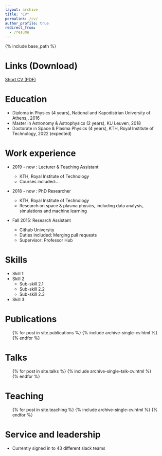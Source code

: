 ```yaml
---
layout: archive
title: "CV"
permalink: /cv/
author_profile: true
redirect_from:
  - /resume
---
```


{% include base_path %}

Links (Download)
======
[Short CV (PDF)](http://savvasraptis.github.io/files/GeneralShortCV.pdf)

Education
======
* Diploma in Physics (4 years), National and Kapodistrian University of Athens,, 2016
* Master in Astronomy & Astrophysics (2 years), KU Leuven, 2018
* Doctorate in Space & Plasma Physics (4 years), KTH, Royal Institute of Technology, 2022 (expected)

Work experience
======
* 2019 - now : Lecturer & Teaching Assistant
  * KTH, Royal Institute of Technology
  * Courses included:...

* 2018 - now : PhD Researcher
  * KTH, Royal Institute of Technology
  * Research on space & plasma physics, including data analysis, simulations and machine learning

* Fall 2015: Research Assistant
  * Github University
  * Duties included: Merging pull requests
  * Supervisor: Professor Hub

Skills
======
* Skill 1
* Skill 2
  * Sub-skill 2.1
  * Sub-skill 2.2
  * Sub-skill 2.3
* Skill 3

Publications
======
  <ul>{% for post in site.publications %}
    {% include archive-single-cv.html %}
  {% endfor %}</ul>

Talks
======
  <ul>{% for post in site.talks %}
    {% include archive-single-talk-cv.html %}
  {% endfor %}</ul>

Teaching
======
  <ul>{% for post in site.teaching %}
    {% include archive-single-cv.html %}
  {% endfor %}</ul>

Service and leadership
======
* Currently signed in to 43 different slack teams
